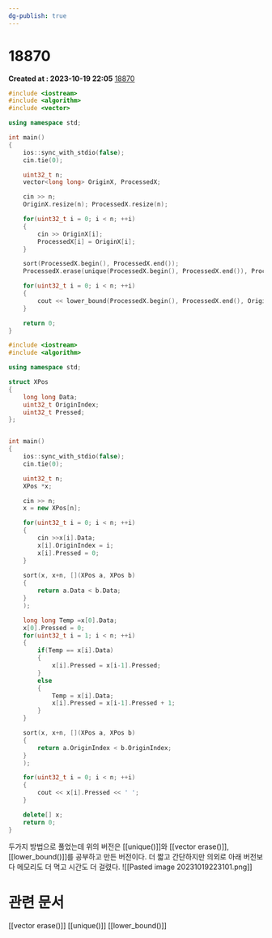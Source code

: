 ```yaml
---
dg-publish: true
---
```


# 18870 
**Created at : 2023-10-19 22:05**
[18870](https://www.acmicpc.net/problem/18870)
```cpp
#include <iostream>
#include <algorithm>
#include <vector>

using namespace std;

int main()
{
    ios::sync_with_stdio(false);
    cin.tie(0);

    uint32_t n;
    vector<long long> OriginX, ProcessedX;

    cin >> n;
    OriginX.resize(n); ProcessedX.resize(n);

    for(uint32_t i = 0; i < n; ++i)
    {
        cin >> OriginX[i];
        ProcessedX[i] = OriginX[i];
    }

    sort(ProcessedX.begin(), ProcessedX.end());
    ProcessedX.erase(unique(ProcessedX.begin(), ProcessedX.end()), ProcessedX.end());

    for(uint32_t i = 0; i < n; ++i)
    {
        cout << lower_bound(ProcessedX.begin(), ProcessedX.end(), OriginX[i]) - ProcessedX.begin() << ' ';
    }

    return 0;
}
```

```cpp
#include <iostream>
#include <algorithm>

using namespace std;

struct XPos
{
    long long Data;
    uint32_t OriginIndex;
    uint32_t Pressed;
};


int main()
{
    ios::sync_with_stdio(false);
    cin.tie(0);

    uint32_t n;
    XPos *x;

    cin >> n;
    x = new XPos[n];

    for(uint32_t i = 0; i < n; ++i)
    {
        cin >>x[i].Data;
        x[i].OriginIndex = i;
        x[i].Pressed = 0;
    }
    
    sort(x, x+n, [](XPos a, XPos b)
    {
        return a.Data < b.Data;
    }
    );

    long long Temp =x[0].Data;
    x[0].Pressed = 0;
    for(uint32_t i = 1; i < n; ++i)
    {
        if(Temp == x[i].Data)
        {
            x[i].Pressed = x[i-1].Pressed;
        }
        else
        {
            Temp = x[i].Data;
            x[i].Pressed = x[i-1].Pressed + 1;
        }
    }

    sort(x, x+n, [](XPos a, XPos b)
    {
        return a.OriginIndex < b.OriginIndex;
    }
    );

    for(uint32_t i = 0; i < n; ++i)
    {
        cout << x[i].Pressed << ' ';
    }

    delete[] x;
    return 0;
}
```

두가지 방법으로 풀었는데 위의 버전은 [[unique()]]와 [[vector erase()]], [[lower_bound()]]를 공부하고 만든 버전이다. 더 짧고 간단하지만 의외로 아래 버전보다 메모리도 더 먹고 시간도 더 걸렸다.
![[Pasted image 20231019223101.png]]

# 관련 문서
[[vector erase()]]
[[unique()]]
[[lower_bound()]]

